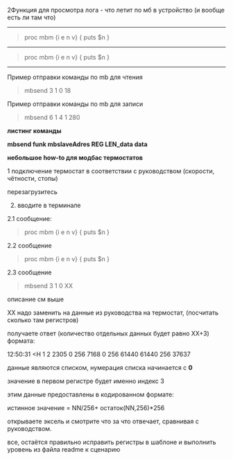 2Функция для просмотра лога - что летит по мб в устройство (и вообще есть ли там что)
________________________
>proc mbm {i e n v} {
puts $n
}
_____
>proc mbm {i e n v} {
puts $n
}
________________________



Пример отправки команды по mb для чтения
>mbsend 3 1 0 18

Пример отправки команды по mb для записи

>mbsend 6 1 4 1 280


**листинг команды**


**mbsend funk mbslaveAdres REG LEN_data data**

**небольшое how-to для модбас термостатов**


1 подключение термостат в соответствии с руководством (скорости, чётности, стопы)


перезагрузитесь

2. вводите в терминале 

2.1 сообщение:

>proc mbm {i e n v} {
puts $n
}


2.2 сообщение 

>proc mbm {i e n v} {
puts $n
}


2.3 сообщение

>mbsend 3 1 0 ХХ


описание см выше


ХХ надо заменить на данные из руководства на термостат, (посчитать сколько там регистров)


получаете ответ (количество отдельных данных будет равно ХХ+3) формата:

 
12:50:31 <H 1 2 2305 0 256 7168 0 256 61440 61440 256 37637

данные являются списком, нумерация списка начинается с **0**

значение в первом регистре будет именно индекс 3

этим данные предоставлены в кодированном формате:

истинное значение = NN/256+ остаток(NN,256)*256


открываете эксель и смотрите что за что отвечает, сравнивая с руководством.

все, остаётся правильно исправить регистры в шаблоне и выполнить уровень из файла readme к сценарию

